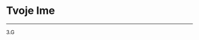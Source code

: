 <!DOCTYPE html>
<html lang="hr">
<head>
  <meta charset="UTF-8" />
  <meta name="viewport" content="width=device-width, initial-scale=1.0"/>
  <title>Moja Stranica</title>
  <link rel="stylesheet" href="style.css" />
  <link href="https://fonts.googleapis.com/css2?family=Roboto:wght@700&display=swap" rel="stylesheet">
</head>
<body>

  <div class="centered">
    <h1>Tvoje Ime</h1>
    <hr class="linija" />
    <p>3.G</p>
  </div>

</body>
</html>
